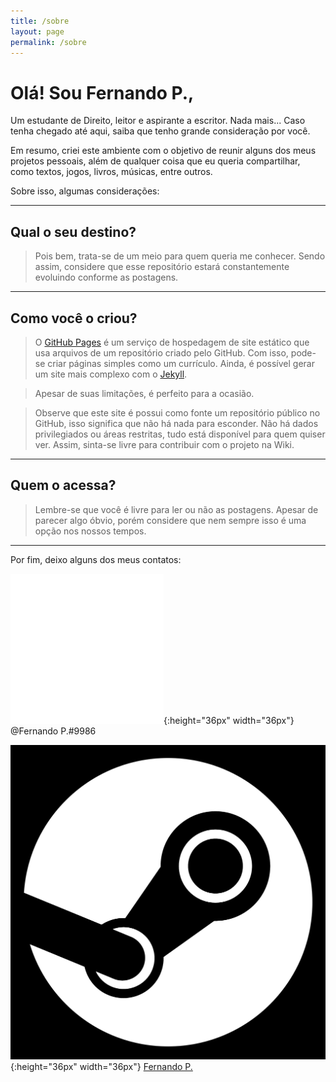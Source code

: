```yaml
---
title: /sobre
layout: page
permalink: /sobre
---
```


# Olá! Sou Fernando P.,
>

Um estudante de Direito, leitor e aspirante a escritor. Nada mais...
Caso tenha chegado até aqui, saiba que tenho grande consideração por você. 

Em resumo, criei este ambiente com o objetivo de reunir alguns dos meus projetos pessoais, além de qualquer coisa que eu queria compartilhar, como textos, jogos, livros, músicas, entre outros. 

Sobre isso, algumas considerações:

***

## Qual o seu destino?

> Pois bem, trata-se de um meio para quem queria me conhecer. Sendo assim, considere que esse repositório estará constantemente evoluindo conforme as postagens.

***

## Como você o criou?

>  O [GitHub Pages][1] é um serviço de hospedagem de site estático que usa arquivos de um repositório criado pelo GitHub. Com isso, pode-se criar páginas simples como um currículo. Ainda, é possível gerar um site mais complexo com o [Jekyll][2].

> Apesar de suas limitações, é perfeito para a ocasião.

> Observe que este site é possui como fonte um repositório público no GitHub, isso significa que não há nada para esconder. Não há dados privilegiados ou áreas restritas, tudo está disponível para quem quiser ver. Assim, sinta-se livre para contribuir com o projeto na Wiki. 

***

## Quem o acessa?

> Lembre-se que você é livre para ler ou não as postagens. Apesar de parecer algo óbvio, porém considere que nem sempre isso é uma opção nos nossos tempos.

***
>

Por fim, deixo alguns dos meus contatos:


![Discord](/assets/discord.png){:height="36px" width="36px"} @Fernando P.#9986

![Steam](/assets/steam.png){:height="36px" width="36px"} [Fernando P.][3]

[1]: https://pages.github.com "GitHub Pages"
[2]: https://docs.github.com/pt/pages/setting-up-a-github-pages-site-with-jekyll/about-github-pages-and-jekyll "Jekyll"
[3]: https://steamcommunity.com/id/fernandop9986/ "Perfil da Steam"
